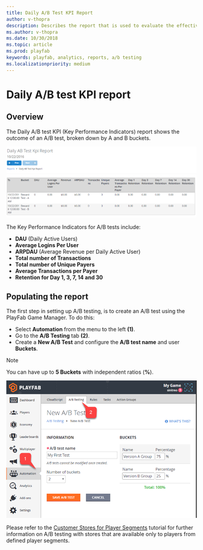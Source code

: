 ```yaml
---
title: Daily A/B Test KPI Report
author: v-thopra
description: Describes the report that is used to evaluate the effectiveness of your A/B Test experiments.
ms.author: v-thopra
ms.date: 10/30/2018
ms.topic: article
ms.prod: playfab
keywords: playfab, analytics, reports, a/b testing
ms.localizationpriority: medium
---
```


# Daily A/B test KPI report

## Overview

The Daily A/B test KPI (Key Performance Indicators) report shows the outcome of an A/B test, broken down by A and B buckets.

![Daily A/B Test KPI Report Table](media/tutorials/daily-ab-test-kpi-report-table.png)

The Key Performance Indicators for A/B tests include:

- **DAU** (Daily Active Users)
- **Average Logins Per User**
- **ARPDAU** (Average Revenue per Daily Active User)
- **Total number of Transactions**
- **Total number of Unique Payers**
- **Average Transactions per Payer**
- **Retention for Day 1, 3, 7, 14 and 30**

## Populating the report

The first step in setting up A/B testing, is to create an A/B test using the PlayFab Game Manager. To do this:

- Select **Automation** from the menu to the left **(1)**.
- Go to the **A/B Testing** tab **(2)**.
- Create a **New A/B Test** and configure the **A/B test name** and user **Buckets**.

> [!NOTE]
> You can have up to **5 Buckets** with independent ratios (**%**).

![Game-Manager - Automation - AB Testing - New AB Test](media/tutorials/game-manager-automation-ab-testing-new-ab-test.png)

Please refer to the [Customer Stores for Player Segments](../../commerce/stores/custom-stores-for-player-segments.md) tutorial for further information on A/B testing with stores that are available only to players from defined player segments.
